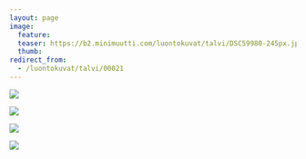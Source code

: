 ```yaml
---
layout: page
image:
  feature:
  teaser: https://b2.minimuutti.com/luontokuvat/talvi/DSC59980-245px.jpg
  thumb:
redirect_from:
  - /luontokuvat/talvi/00021
---
```


![](https://b2.minimuutti.com/luontokuvat/talvi/DSC59980-800px.jpg)

![](https://b2.minimuutti.com/luontokuvat/talvi/DSC59984-800px.jpg)

![](https://b2.minimuutti.com/luontokuvat/talvi/DSC59987-800px.jpg)

![](https://b2.minimuutti.com/luontokuvat/talvi/DSC59988-800px.jpg)
